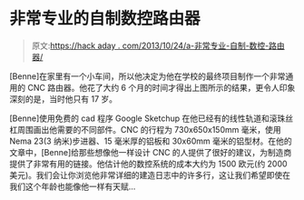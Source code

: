 # 非常专业的自制数控路由器

> 原文:[https://hack aday . com/2013/10/24/a-非常专业-自制-数控-路由器/](https://hackaday.com/2013/10/24/a-very-professional-homemade-cnc-router/)

[Benne]在家里有一个小车间，所以他决定为他在学校的最终项目制作一个非常通用的 CNC 路由器。他花了大约 6 个月的时间才得出上图所示的结果，更令人印象深刻的是，当时他只有 17 岁。

[Benne]使用免费的 cad 程序 Google Sketchup 在他已经有的线性轨道和滚珠丝杠周围画出他需要的不同部件。CNC 的行程为 730x650x150mm 毫米，使用 Nema 23(3 纳米)步进器、15 毫米厚的铝板和 30x60mm 毫米的铝型材。在他的文章中，[Benne]给那些想像他一样设计 CNC 的人提供了很好的建议，为制造商提供了非常有用的链接。他估计他的数控系统的成本大约为 1500 欧元(约 2000 美元)。我们会让你浏览他非常详细的建造日志中的许多行，这让我们希望即使在我们这个年龄也能像他一样有天赋…